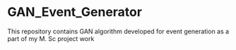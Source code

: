 # GAN_Event_Generator
This repository contains GAN algorithm developed for event generation as a part of my M. Sc project work
